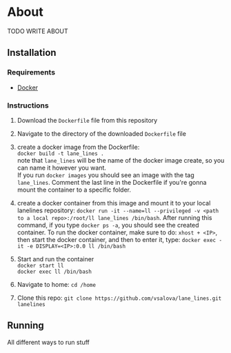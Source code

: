 # About

TODO WRITE ABOUT

## Installation

### Requirements

* [Docker](https://www.docker.com/get-started)

### Instructions

1. Download the `Dockerfile` file from this repository

2. Navigate to the directory of the downloaded `Dockerfile` file

3. create a docker image from the Dockerfile:  
`docker build -t lane_lines .`  
note that `lane_lines` will be the name of the docker image create, so you can name it however you want.  
If you run `docker images` you should see an image with the tag `lane_lines`. Comment the last line in the Dockerfile if you're gonna mount the container to a specific folder. 

4. create a docker container from this image and mount it to your local lanelines repository: `docker run -it --name=ll --privileged -v <path to a local repo>:/root/ll lane_lines /bin/bash`. After running this command, if you type `docker ps -a`, you should see the created container. To run the docker container, make sure to do: `xhost + <IP>`, then start the docker container, and then to enter it, type: `docker exec -it -e DISPLAY=<IP>:0.0 ll /bin/bash`

5. Start and run the container  
`docker start ll`  
`docker exec ll /bin/bash`

6. Navigate to home: `cd /home`

7. Clone this repo: `git clone https://github.com/vsalova/lane_lines.git lanelines`

## Running

All different ways to run stuff

